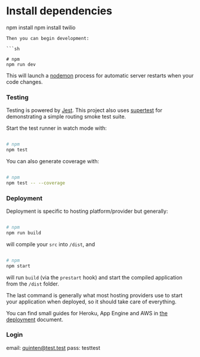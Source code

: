 # Install dependencies
npm install
npm install twilio

```
Then you can begin development:

```sh

# npm
npm run dev
```

This will launch a [nodemon](https://nodemon.io/) process for automatic server restarts when your code changes.

### Testing

Testing is powered by [Jest](https://facebook.github.io/jest/). This project also uses [supertest](https://github.com/visionmedia/supertest) for demonstrating a simple routing smoke test suite.

Start the test runner in watch mode with:

```sh

# npm
npm test
```

You can also generate coverage with:

```sh

# npm
npm test -- --coverage
```

### Deployment

Deployment is specific to hosting platform/provider but generally:

```sh

# npm
npm run build
```

will compile your `src` into `/dist`, and 

```sh

# npm
npm start
```

will run `build` (via the `prestart` hook) and start the compiled application from the `/dist` folder.

The last command is generally what most hosting providers use to start your application when deployed, so it should take care of everything.

You can find small guides for Heroku, App Engine and AWS in [the deployment](DEPLOYMENT.md) document.

### Login 

email: quinten@test.test
pass: testtest